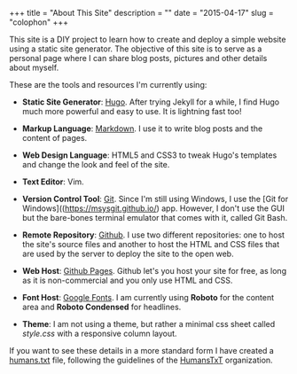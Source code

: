 +++
title = "About This Site"
description = ""
date = "2015-04-17"
slug = "colophon"
+++

This site is a DIY project to learn how to create and deploy a simple website using a static site generator. The objective of this site is to serve as a personal page where I can share blog posts, pictures and other details about myself.

These are the tools and resources I'm currently using:

* **Static Site Generator**: [Hugo](http://www.gohugo.io). After trying Jekyll for a while, I find Hugo much more powerful and easy to use. It is lightning fast too!

* **Markup Language**: [Markdown](http://daringfireball.net/projects/markdown/). I use it to write blog posts and the content of pages.

* **Web Design Language**: HTML5 and CSS3 to tweak Hugo's templates and change the look and feel of the site.

* **Text Editor**: Vim.

* **Version Control Tool**: [Git](http://www.git-scm.com). Since I'm still using Windows, I use the [Git for Windows]((https://msysgit.github.io/) app. However, I don't use the GUI but the bare-bones terminal emulator that comes with it, called Git Bash.

* **Remote Repository**: [Github](http://www.github.com). I use two different repositories: one to host the site's source files and another to host the HTML and CSS files that are used by the server to deploy the site to the open web.

* **Web Host**: [Github Pages](http://pages.github.com). Github let's you host your site for free, as long as it is non-commercial and you only use HTML and CSS.

* **Font Host**: [Google Fonts](http://www.google.com/fonts/). I am currently using **Roboto** for the content area and **Roboto Condensed** for headlines.

* **Theme**: I am not using a theme, but rather a minimal css sheet called *style.css* with a responsive column layout.

If you want to see these details in a more standard form I have created a [humans.txt](../humans.txt) file, following the guidelines of the [HumansTxT](http://humanstxt.org) organization.

